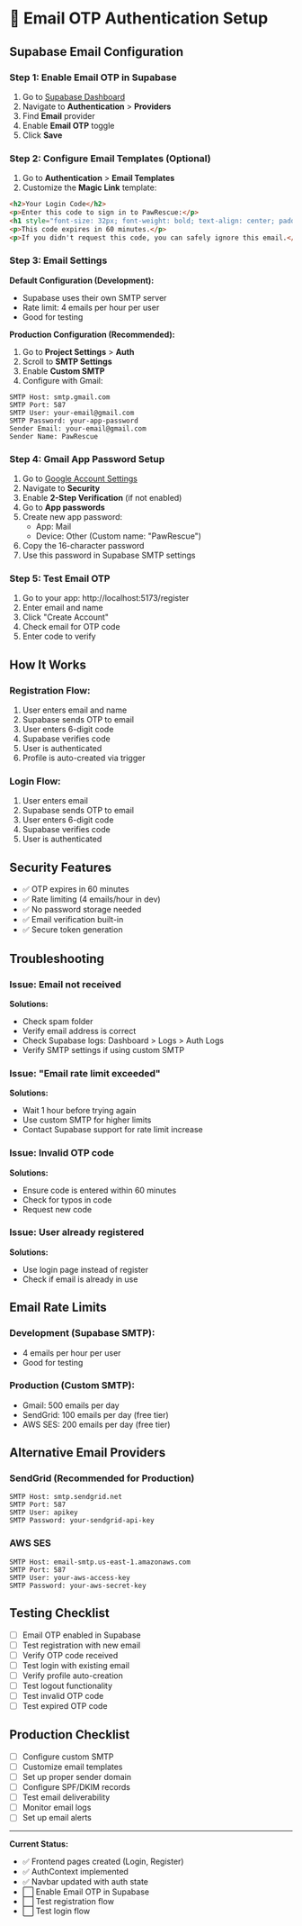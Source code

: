 # 📧 Email OTP Authentication Setup

## Supabase Email Configuration

### Step 1: Enable Email OTP in Supabase

1. Go to [Supabase Dashboard](https://affazunvzogrlvvgaicu.supabase.co)
2. Navigate to **Authentication** > **Providers**
3. Find **Email** provider
4. Enable **Email OTP** toggle
5. Click **Save**

### Step 2: Configure Email Templates (Optional)

1. Go to **Authentication** > **Email Templates**
2. Customize the **Magic Link** template:

```html
<h2>Your Login Code</h2>
<p>Enter this code to sign in to PawRescue:</p>
<h1 style="font-size: 32px; font-weight: bold; text-align: center; padding: 20px; background: #f3f4f6; border-radius: 8px;">{{ .Token }}</h1>
<p>This code expires in 60 minutes.</p>
<p>If you didn't request this code, you can safely ignore this email.</p>
```

### Step 3: Email Settings

**Default Configuration (Development):**
- Supabase uses their own SMTP server
- Rate limit: 4 emails per hour per user
- Good for testing

**Production Configuration (Recommended):**

1. Go to **Project Settings** > **Auth**
2. Scroll to **SMTP Settings**
3. Enable **Custom SMTP**
4. Configure with Gmail:

```
SMTP Host: smtp.gmail.com
SMTP Port: 587
SMTP User: your-email@gmail.com
SMTP Password: your-app-password
Sender Email: your-email@gmail.com
Sender Name: PawRescue
```

### Step 4: Gmail App Password Setup

1. Go to [Google Account Settings](https://myaccount.google.com/)
2. Navigate to **Security**
3. Enable **2-Step Verification** (if not enabled)
4. Go to **App passwords**
5. Create new app password:
   - App: Mail
   - Device: Other (Custom name: "PawRescue")
6. Copy the 16-character password
7. Use this password in Supabase SMTP settings

### Step 5: Test Email OTP

1. Go to your app: http://localhost:5173/register
2. Enter email and name
3. Click "Create Account"
4. Check email for OTP code
5. Enter code to verify

## How It Works

### Registration Flow:
1. User enters email and name
2. Supabase sends OTP to email
3. User enters 6-digit code
4. Supabase verifies code
5. User is authenticated
6. Profile is auto-created via trigger

### Login Flow:
1. User enters email
2. Supabase sends OTP to email
3. User enters 6-digit code
4. Supabase verifies code
5. User is authenticated

## Security Features

- ✅ OTP expires in 60 minutes
- ✅ Rate limiting (4 emails/hour in dev)
- ✅ No password storage needed
- ✅ Email verification built-in
- ✅ Secure token generation

## Troubleshooting

### Issue: Email not received
**Solutions:**
- Check spam folder
- Verify email address is correct
- Check Supabase logs: Dashboard > Logs > Auth Logs
- Verify SMTP settings if using custom SMTP

### Issue: "Email rate limit exceeded"
**Solutions:**
- Wait 1 hour before trying again
- Use custom SMTP for higher limits
- Contact Supabase support for rate limit increase

### Issue: Invalid OTP code
**Solutions:**
- Ensure code is entered within 60 minutes
- Check for typos in code
- Request new code

### Issue: User already registered
**Solutions:**
- Use login page instead of register
- Check if email is already in use

## Email Rate Limits

### Development (Supabase SMTP):
- 4 emails per hour per user
- Good for testing

### Production (Custom SMTP):
- Gmail: 500 emails per day
- SendGrid: 100 emails per day (free tier)
- AWS SES: 200 emails per day (free tier)

## Alternative Email Providers

### SendGrid (Recommended for Production)
```
SMTP Host: smtp.sendgrid.net
SMTP Port: 587
SMTP User: apikey
SMTP Password: your-sendgrid-api-key
```

### AWS SES
```
SMTP Host: email-smtp.us-east-1.amazonaws.com
SMTP Port: 587
SMTP User: your-aws-access-key
SMTP Password: your-aws-secret-key
```

## Testing Checklist

- [ ] Email OTP enabled in Supabase
- [ ] Test registration with new email
- [ ] Verify OTP code received
- [ ] Test login with existing email
- [ ] Verify profile auto-creation
- [ ] Test logout functionality
- [ ] Test invalid OTP code
- [ ] Test expired OTP code

## Production Checklist

- [ ] Configure custom SMTP
- [ ] Customize email templates
- [ ] Set up proper sender domain
- [ ] Configure SPF/DKIM records
- [ ] Test email deliverability
- [ ] Monitor email logs
- [ ] Set up email alerts

---

**Current Status:**
- ✅ Frontend pages created (Login, Register)
- ✅ AuthContext implemented
- ✅ Navbar updated with auth state
- ⬜ Enable Email OTP in Supabase
- ⬜ Test registration flow
- ⬜ Test login flow
